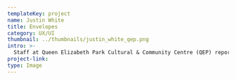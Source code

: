 ```yaml
---
templateKey: project
name: Justin White
title: Envelopes
category: UX/UI
thumbnail: ../thumbnails/justin_white_qep.png
intro: >-
  Staff at Queen Elizabeth Park Cultural & Community Centre (QEP) reported that members expressed frustration with the Centre’s online studio calendar. My group conducted user research, built a working prototype, and lead on-site user testing for a studio calendar redesign.
project-link:
type: Image
---
```

